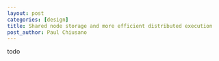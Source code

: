 ```yaml
---
layout: post
categories: [design]
title: Shared node storage and more efficient distributed execution
post_author: Paul Chiusano
---
```


todo
